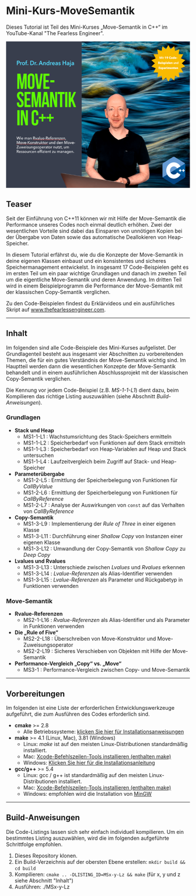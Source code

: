 # Mini-Kurs-MoveSemantik

Dieses Tutorial ist Teil des Mini-Kurses „Move-Semantik in C++“ im YouTube-Kanal "The Fearless Engineer".  

<img src="images/move-semantik-teaser.png" width="535" height="400" />

## Teaser

Seit der Einführung von C++11 können wir mit Hilfe der Move-Semantik die Performance unseres Codes noch einmal deutlich erhöhen. Zwei der wesentlichen Vorteile sind dabei das Einsparen von unnötigen Kopien bei der Übergabe von Daten sowie das automatische Deallokieren von Heap-Speicher. 

In diesem Tutorial erfährst du, wie du die Konzepte der Move-Semantik in deine eigenen Klassen einbaust und ein konsistentes und sicheres Speichermanagement entwickelst. In insgesamt 17 Code-Beispielen geht es im ersten Teil um ein paar wichtige Grundlagen und danach im zweiten Teil um die eigentliche Move-Semantik und deren Anwendung. Im dritten Teil wird in einem Beispielprogramm die Performance der Move-Semantik mit der klassischen Copy-Semantik verglichen.

Zu den Code-Beispielen findest du Erklärvideos und ein ausführliches Skript auf www.thefearlessengineer.com. 


----

## Inhalt

Im folgenden sind alle Code-Beispiele des Mini-Kurses aufgelistet. Der Grundlagenteil besteht aus insgesamt vier Abschnitten zu vorbereitenden Themen, die für ein gutes Verständnis der Move-Semantik wichtig sind. Im Hauptteil werden dann die wesentlichen Konzepte der Move-Semantik behandelt und in einem ausführlichen Abschlussprojekt mit der klassischen Copy-Semantik verglichen. 

Die Kennung vor jedem Code-Beispiel (z.B. *MS-1-1-L1*) dient dazu, beim Kompilieren das richtige Listing auszuwählen (siehe Abschnitt *Build-Anweisungen*). 

### Grundlagen
* **Stack und Heap**
	* MS1-1-L1 : Wachstumsrichtung des Stack-Speichers ermitteln
	* MS1-1-L2 : Speicherbedarf von Funktionen auf dem Stack ermitteln
	* MS1-1-L3 : Speicherbedarf von Heap-Variablen auf  Heap und Stack untersuchen 
	* MS1-1-L4 : Laufzeitvergleich beim Zugriff auf Stack- und Heap-Speicher 
* **Parameterübergabe**
	* MS1-2-L5 : Ermittlung der Speicherbelegung von Funktionen für *CallByValue*
	* MS1-2-L6 : Ermittlung der Speicherbelegung von Funktionen für *CallByReference*
	* MS1-2-L7 : Analyse der Auswirkungen von `const` auf das Verhalten von *CallByReference* 
* **Copy-Semantik**
	* MS1-3-L9 : Implementierung der *Rule of Three* in einer eigenen Klasse
	* MS1-3-L11 : Durchführung einer *Shallow Copy* von Instanzen einer eigenen Klasse
	* MS1-3-L12 : Umwandlung der Copy-Semantik von *Shallow Copy* zu *Deep Copy*
* **Lvalues und Rvalues**
	* MS1-3-L13 : Unterschiede zwischen *Lvalues* und *Rvalues* erkennen
	* MS1-3-L14 : *Lvalue-Referenzen* als Alias-Identifier verwenden
	* MS1-3-L15 : *Lvalue-Referenzen* als Parameter und Rückgabetyp in Funktionen verwenden

### Move-Semantik
* **Rvalue-Referenzen**
	* MS2-1-L16 : *Rvalue-Referenzen* als Alias-Identifier und als Parameter in Funktionen verwenden
* **Die „Rule of Five“**
	* MS2-2-L18 : Überschreiben von Move-Konstruktor und Move-Zuweisungsoperator
	* MS2-2-L19 : Sicheres Verschieben von Objekten mit Hilfe der Move-Semantik
* **Performance-Vergleich „Copy“ vs. „Move“** 
	* MS3-1 : Performance-Vergleich zwischen Copy- und Move-Semantik

---

## Vorbereitungen

Im folgenden ist eine Liste der erforderlichen Entwicklungswerkzeuge aufgeführt, die zum Ausführen des Codes erforderlich sind. 

* **cmake** >= 2.8 
	* Alle Betriebssysteme:  [klicken Sie hier für Installationsanweisungen](https://cmake.org/install/) 
* **make** >= 4.1 (Linux, Mac), 3.81 (Windows) 
	* Linux: *make* ist auf den meisten Linux-Distributionen standardmäßig installiert. 
	* Mac:  [Xcode-Befehlszeilen-Tools installieren (enthalten make)](https://developer.apple.com/xcode/features/) 
	* Windows: [Klicken Sie hier für die Installationsanleitung](http://gnuwin32.sourceforge.net/packages/make.htm) 
* **gcc/g++** >= 5.4 
	* Linux: gcc / g++ ist standardmäßig auf den meisten Linux-Distributionen installiert. 
	* Mac: [Xcode-Befehlszeilen-Tools installieren (enthalten make)](https://developer.apple.com/xcode/features/) 
	* Windows: empfohlen wird die Installation von [MinGW](http://www.mingw.org/) 
	
-----

## Build-Anweisungen 

Die Code-Listings lassen sich sehr einfach individuell kompilieren. Um ein bestimmtes Listing auszuwählen, wird die im folgenden aufgeführte Schrittfolge empfohlen. 

1.  Dieses Repository klonen. 
2.  Ein Build-Verzeichnis auf der obersten Ebene erstellen: `mkdir build && cd build` 
3.  Kompilieren:  `cmake .. -DLISTING_ID=MSx-y-Lz && make` (für x, y und z siehe Abschnitt "Inhalt")
4.  Ausführen: ./MSx-y-Lz
